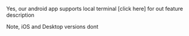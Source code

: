 Yes, our android app supports local terminal [click here] for out feature description 

Note, iOS and Desktop versions dont
